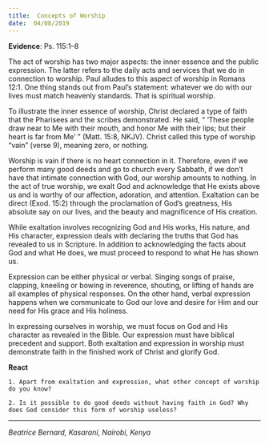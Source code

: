 ```yaml
---
title:  Concepts of Worship
date:  04/08/2019
---
```


**Evidence**: Ps. 115:1–8

The act of worship has two major aspects: the inner essence and the public expression. The latter refers to the daily acts and services that we do in connection to worship. Paul alludes to this aspect of worship in Romans 12:1. One thing stands out from Paul’s statement: whatever we do with our lives must match heavenly standards. That is spiritual worship.

To illustrate the inner essence of worship, Christ declared a type of faith that the Pharisees and the scribes demonstrated. He said, “ ‘These people draw near to Me with their mouth, and honor Me with their lips; but their heart is far from Me’ ” (Matt. 15:8, NKJV). Christ called this type of worship “vain” (verse 9), meaning zero, or nothing.

Worship is vain if there is no heart connection in it. Therefore, even if we perform many good deeds and go to church every Sabbath, if we don’t have that intimate connection with God, our worship amounts to nothing. In the act of true worship, we exalt God and acknowledge that He exists above us and is worthy of our affection, adoration, and attention. Exaltation can be direct (Exod. 15:2) through the proclamation of God’s greatness, His absolute say on our lives, and the beauty and magnificence of His creation.

While exaltation involves recognizing God and His works, His nature, and His character, expression deals with declaring the truths that God has revealed to us in Scripture. In addition to acknowledging the facts about God and what He does, we must proceed to respond to what He has shown us.

Expression can be either physical or verbal. Singing songs of praise, clapping, kneeling or bowing in reverence, shouting, or lifting of hands are all examples of physical responses. On the other hand, verbal expression happens when we communicate to God our love and desire for Him and our need for His grace and His holiness.

In expressing ourselves in worship, we must focus on God and His character as revealed in the Bible. Our expression must have biblical precedent and support. Both exaltation and expression in worship must demonstrate faith in the finished work of Christ and glorify God.

**React**

`1. Apart from exaltation and expression, what other concept of worship do you know?`

`2. Is it possible to do good deeds without having faith in God? Why does God consider this form of worship useless?`

---

_Beatrice Bernard, Kasarani, Nairobi, Kenya_